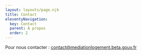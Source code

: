 ```yaml
---
layout: layouts/page.njk
title: Contact
eleventyNavigation:
  key: Contact
  parent: À propos
  order: 2
---
```

Pour nous contacter : 
<contact@mediationlogement.beta.gouv.fr>
